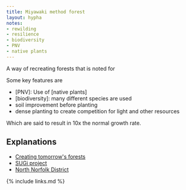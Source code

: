 ```yaml
---
title: Miyawaki method forest
layout: hypha
notes:
- rewilding
- resilience
- biodiversity
- PNV
- native plants
---
```


A way of recreating forests that is noted for

Some key features are

- [PNV]: Use of [native plants]
- [biodiversity]: many different species are used
- soil improvement before planting
- dense planting to create competition for light and other resources

Which are said to result in 10x the normal growth rate.

## Explanations

- [Creating tomorrow's forests](https://www.creatingtomorrowsforests.co.uk/blog/the-miyawaki-method-for-creating-forests)
- [SUGi project](https://www.sugiproject.com/blog/the-miyawaki-method-for-creating-forests)
- [North Norfolk District](https://www.north-norfolk.gov.uk/tasks/projects/miyawaki-forest-project/)


{% include links.md %}